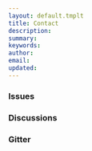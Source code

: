 ```yaml
---
layout: default.tmplt
title: Contact
description:
summary:
keywords:
author:
email:
updated:
---
```

### Issues


### Discussions


### Gitter
